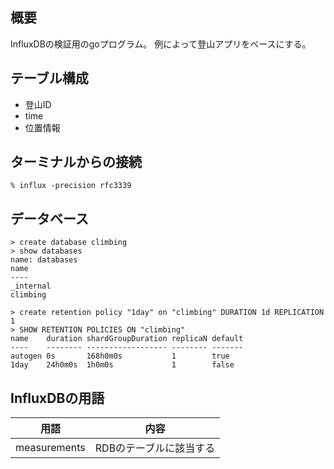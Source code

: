 ## 概要

InfluxDBの検証用のgoプログラム。
例によって登山アプリをベースにする。

## テーブル構成

- 登山ID
- time
- 位置情報


## ターミナルからの接続

```
% influx -precision rfc3339
```


## データベース

```
> create database climbing
> show databases
name: databases
name
----
_internal
climbing

> create retention policy "1day" on "climbing" DURATION 1d REPLICATION 1
> SHOW RETENTION POLICIES ON "climbing"
name    duration shardGroupDuration replicaN default
----    -------- ------------------ -------- -------
autogen 0s       168h0m0s           1        true
1day    24h0m0s  1h0m0s             1        false
```


## InfluxDBの用語

|用語|内容|
|---|---|
|measurements|RDBのテーブルに該当する|
